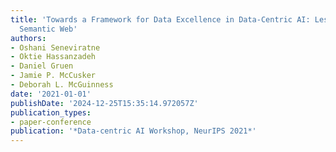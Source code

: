 ```yaml
---
title: 'Towards a Framework for Data Excellence in Data-Centric AI: Lessons from the
  Semantic Web'
authors:
- Oshani Seneviratne
- Oktie Hassanzadeh
- Daniel Gruen
- Jamie P. McCusker
- Deborah L. McGuinness
date: '2021-01-01'
publishDate: '2024-12-25T15:35:14.972057Z'
publication_types:
- paper-conference
publication: '*Data-centric AI Workshop, NeurIPS 2021*'
---
```

